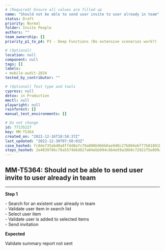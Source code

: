 ```yaml
---
# (Required) Ensure all values are filled up
name: "Should not be able to send user invite to user already in team"
status: Draft
priority: Normal
folder: Invite People
authors: ""
team_ownership: []
priority_p1_to_p4: P3 - Deep Functions (Do extensive scenarios work?)

# (Optional)
location: null
component: null
tags: []
labels: 
- mobile-audit-2024
tested_by_contributor: ""

# (Optional) Test type and tools
cypress: null
detox: in Production
mmctl: null
playwright: null
rainforest: []
manual_test_environments: []

# Do not change
id: 77135227
key: MM-T5364
created_on: "2022-12-16T18:58:37Z"
last_updated: "2022-12-30T07:50:03Z"
case_hashed: fc8de735abd0a8ff4d8a7c70a008b966b6ae9d0c27b894e6f77b01801b9160f549d7ee98aa69e12958394b84e186093a
steps_hashed: 2e4839786c78a5574b6d827a04ebb994c8b4e59a38b9c72922f5e899a9b2df1e4d485155a0dee187439d60a17027b344
---
```


<!-- (Auto-generated) Based on frontmatter's "key" and "name" -->

## MM-T5364: Should not be able to send user invite to user already in team

---

**Step 1**

\- Search for an existent user already in team\
\- Validate user item in search list\
\- Select user item\
\- Validate user is added to selected items\
\- Send invitation

**Expected**

Validate summary report not sent
